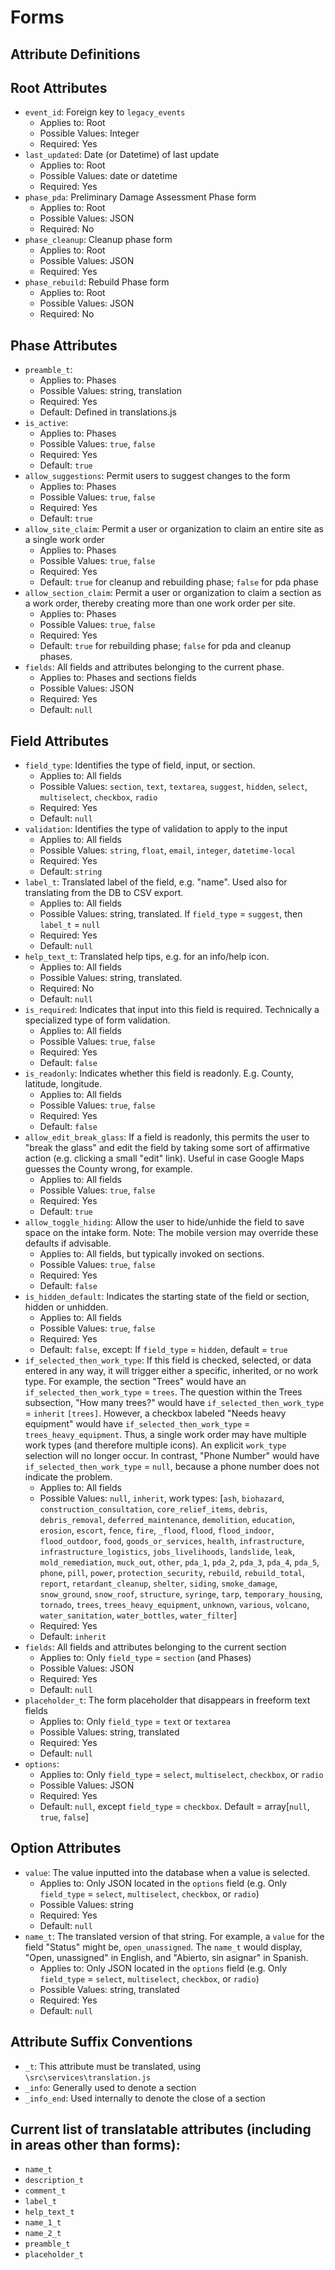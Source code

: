 # Forms
## Attribute Definitions
Root Attributes
-------------
 - `event_id`: Foreign key to `legacy_events`
   - Applies to: Root
   - Possible Values: Integer
   - Required: Yes
 - `last_updated`: Date (or Datetime) of last update
   - Applies to: Root
   - Possible Values: date or datetime
   - Required: Yes
 - `phase_pda`: Preliminary Damage Assessment Phase form
   - Applies to: Root
   - Possible Values: JSON
   - Required: No
 - `phase_cleanup`: Cleanup phase form
   - Applies to: Root
   - Possible Values: JSON
   - Required: Yes
 - `phase_rebuild`: Rebuild Phase form
   - Applies to: Root
   - Possible Values: JSON
   - Required: No

Phase Attributes
-------------
 - `preamble_t`: 
   - Applies to: Phases
   - Possible Values: string, translation
   - Required: Yes
   - Default: Defined in translations.js
 - `is_active`: 
   - Applies to: Phases
   - Possible Values: `true`, `false`
   - Required: Yes
   - Default: `true`
 - `allow_suggestions`: Permit users to suggest changes to the form
   - Applies to: Phases
   - Possible Values: `true`, `false`
   - Required: Yes
   - Default: `true`
 - `allow_site_claim`: Permit a user or organization to claim an entire site as a single work order
   - Applies to: Phases
   - Possible Values: `true`, `false`
   - Required: Yes
   - Default: `true` for cleanup and rebuilding phase; `false` for pda phase
 - `allow_section_claim`: Permit a user or organization to claim a section as a work order, thereby creating more than one work order per site.
   - Applies to: Phases
   - Possible Values: `true`, `false`
   - Required: Yes
   - Default: `true` for rebuilding phase; `false` for pda and cleanup phases.
 - `fields`: All fields and attributes belonging to the current phase.
   - Applies to: Phases and sections fields
   - Possible Values: JSON
   - Required: Yes
   - Default: `null`

Field Attributes
-------------
 - `field_type`: Identifies the type of field, input, or section.
   - Applies to: All fields
   - Possible Values: `section`, `text`, `textarea`, `suggest`, `hidden`, `select`, `multiselect`, `checkbox`, `radio`
   - Required: Yes
   - Default: `null`
 - `validation`: Identifies the type of validation to apply to the input
   - Applies to: All fields
   - Possible Values: `string`, `float`, `email`, `integer`, `datetime-local`
   - Required: Yes
   - Default: `string`
 - `label_t`: Translated label of the field, e.g. "name". Used also for translating from the DB to CSV export.
   - Applies to: All fields
   - Possible Values: string, translated. If `field_type` = `suggest`, then `label_t` = `null`
   - Required: Yes
   - Default: `null`
 - `help_text_t`: Translated help tips, e.g. for an info/help icon.
   - Applies to: All fields
   - Possible Values: string, translated.
   - Required: No
   - Default: `null`
 - `is_required`: Indicates that input into this field is required. Technically a specialized type of form validation.
   - Applies to: All fields
   - Possible Values: `true`, `false` 
   - Required: Yes
   - Default: `false`
 - `is_readonly`: Indicates whether this field is readonly. E.g. County, latitude, longitude.
   - Applies to: All fields
   - Possible Values: `true`, `false`
   - Required: Yes
   - Default: `false`
 - `allow_edit_break_glass`: If a field is readonly, this permits the user to "break the glass" and edit the field by taking some sort of affirmative action (e.g. clicking a small "edit" link). Useful in case Google Maps guesses the County wrong, for example.
   - Applies to: All fields
   - Possible Values: `true`, `false`
   - Required: Yes
   - Default: `true`
 - `allow_toggle_hiding`: Allow the user to hide/unhide the field to save space on the intake form. Note: The mobile version may override these defaults if advisable.
   - Applies to: All fields, but typically invoked on sections.
   - Possible Values: `true`, `false`
   - Required: Yes
   - Default: `false`
 - `is_hidden_default`: Indicates the starting state of the field or section, hidden or unhidden.
   - Applies to: All fields
   - Possible Values: `true`, `false`
   - Required: Yes
   - Default: `false`, except: If `field_type` = `hidden`, default = `true`
 - `if_selected_then_work_type`: If this field is checked, selected, or data entered in any way, it will trigger either a specific, inherited, or no work type. For example, the section "Trees" would have an `if_selected_then_work_type` = `trees`. The question within the Trees subsection, "How many trees?" would have `if_selected_then_work_type` = `inherit` `[trees]`. However, a checkbox labeled "Needs heavy equipment" would have `if_selected_then_work_type` = `trees_heavy_equipment`. Thus, a single work order may have multiple work types (and therefore multiple icons). An explicit `work_type` selection will no longer occur. In contrast, "Phone Number" would have `if_selected_then_work_type` = `null`, because a phone number does not indicate the problem.
   - Applies to: All fields
   - Possible Values: `null`, `inherit`, work types: [`ash`, `biohazard`, `construction_consultation`, `core_relief_items`, `debris`, `debris_removal`, `deferred_maintenance`, `demolition`, `education`, `erosion`, `escort`, `fence`, `fire`, `_flood`, `flood`, `flood_indoor`, `flood_outdoor`, `food`, `goods_or_services`, `health`, `infrastructure`, `infrastructure_logistics`, `jobs_livelihoods`, `landslide`, `leak`, `mold_remediation`, `muck_out`, `other`, `pda_1`, `pda_2`, `pda_3`, `pda_4`, `pda_5`, `phone`, `pill`, `power`, `protection_security`, `rebuild`, `rebuild_total`, `report`, `retardant_cleanup`, `shelter`, `siding`, `smoke_damage`, `snow_ground`, `snow_roof`, `structure`, `syringe`, `tarp`, `temporary_housing`, `tornado`, `trees`, `trees_heavy_equipment`, `unknown`, `various`, `volcano`, `water_sanitation`, `water_bottles`, `water_filter`]
   - Required: Yes
   - Default: `inherit`
 - `fields`: All fields and attributes belonging to the current section
   - Applies to: Only `field_type` = `section` (and Phases)
   - Possible Values: JSON
   - Required: Yes
   - Default: `null`
 - `placeholder_t`: The form placeholder that disappears in freeform text fields
   - Applies to: Only `field_type` = `text` or `textarea`
   - Possible Values: string, translated
   - Required: Yes
   - Default: `null`
 - `options`: 
   - Applies to: Only `field_type` = `select`, `multiselect`, `checkbox`, or `radio`
   - Possible Values: JSON
   - Required: Yes
   - Default: `null`, except `field_type` = `checkbox`. Default = array[`null`, `true`, `false`]


Option Attributes
-------------

 - `value`: The value inputted into the database when a value is selected.
   - Applies to: Only JSON located in the `options` field (e.g. Only `field_type` = `select`, `multiselect`, `checkbox`, or `radio`)
   - Possible Values: string
   - Required: Yes
   - Default: `null`
 - `name_t`: The translated version of that string. For example, a `value` for the field "Status" might be, `open_unassigned`. The `name_t` would display, "Open, unassigned" in English, and "Abierto, sin asignar" in Spanish.
   - Applies to: Only JSON located in the `options` field (e.g. Only `field_type` = `select`, `multiselect`, `checkbox`, or `radio`)
   - Possible Values: string, translated
   - Required: Yes
   - Default: `null`

## Attribute Suffix Conventions
 - `_t`: This attribute must be translated, using `\src\services\translation.js`
 - `_info`: Generally used to denote a section
 - `_info_end`: Used internally to denote the close of a section

Current list of translatable attributes (including in areas other than forms):
-------------
 - `name_t`
 - `description_t`
 - `comment_t`
 - `label_t`
 - `help_text_t`
 - `name_1_t`
 - `name_2_t`
 - `preamble_t`
 - `placeholder_t`


